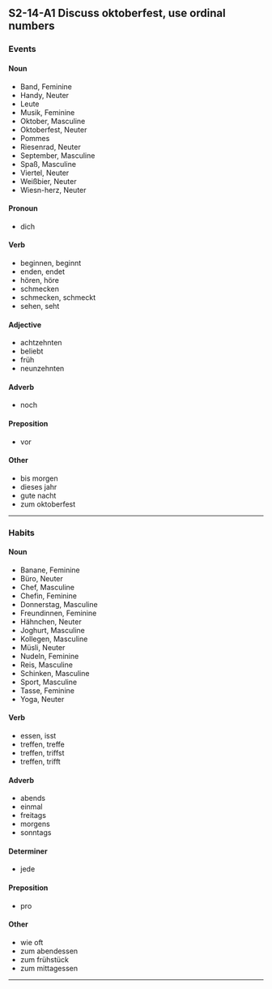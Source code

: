 ## S2-14-A1 Discuss oktoberfest, use ordinal numbers
### Events
#### Noun
- Band, Feminine
- Handy, Neuter
- Leute
- Musik, Feminine
- Oktober, Masculine
- Oktoberfest, Neuter
- Pommes
- Riesenrad, Neuter
- September, Masculine
- Spaß, Masculine
- Viertel, Neuter
- Weißbier, Neuter
- Wiesn-herz, Neuter
#### Pronoun
- dich
#### Verb
- beginnen, beginnt
- enden, endet
- hören, höre
- schmecken
- schmecken, schmeckt
- sehen, seht
#### Adjective
- achtzehnten
- beliebt
- früh
- neunzehnten
#### Adverb
- noch
#### Preposition
- vor
#### Other
- bis morgen
- dieses jahr
- gute nacht
- zum oktoberfest
---
### Habits
#### Noun
- Banane, Feminine
- Büro, Neuter
- Chef, Masculine
- Chefin, Feminine
- Donnerstag, Masculine
- Freundinnen, Feminine
- Hähnchen, Neuter
- Joghurt, Masculine
- Kollegen, Masculine
- Müsli, Neuter
- Nudeln, Feminine
- Reis, Masculine
- Schinken, Masculine
- Sport, Masculine
- Tasse, Feminine
- Yoga, Neuter
#### Verb
- essen, isst
- treffen, treffe
- treffen, triffst
- treffen, trifft
#### Adverb
- abends
- einmal
- freitags
- morgens
- sonntags
#### Determiner
- jede
#### Preposition
- pro
#### Other
- wie oft
- zum abendessen
- zum frühstück
- zum mittagessen
---
